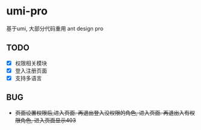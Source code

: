 # umi-pro
基于umi, 大部分代码重用 ant design pro

## TODO
- [x] 权限相关模块
- [x] 登入注册页面
- [x] 支持多语言

## BUG
- ~~页面设置权限后,进入页面. 再退出登入没权限的角色, 进入页面. 再退出入有权限角色, 进入页面显示403~~